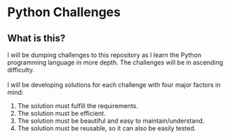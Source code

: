 # Python Challenges

## What is this?
I will be dumping challenges to this repository as I learn the Python programming language in more depth. The challenges will be in ascending difficulty.
<br><br>
I will be developing solutions for each challenge with four major factors in mind:
1. The solution must fulfill the requirements.
2. The solution must be efficient.
3. The solution must be beautiful and easy to maintain/understand.
4. The solution must be reusable, so it can also be easily tested.
<br><br><br>
